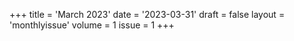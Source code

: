 +++
title = 'March 2023'
date = '2023-03-31'
draft = false
layout = 'monthlyissue'
volume = 1
issue = 1
+++